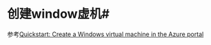 # 创建window虚机#

参考[Quickstart: Create a Windows virtual machine in the Azure portal](https://learn.microsoft.com/en-us/azure/virtual-machines/windows/quick-create-portal)
